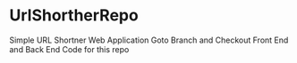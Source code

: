 # UrlShortherRepo
Simple URL Shortner Web Application
Goto Branch and Checkout Front End and Back End Code for this repo


